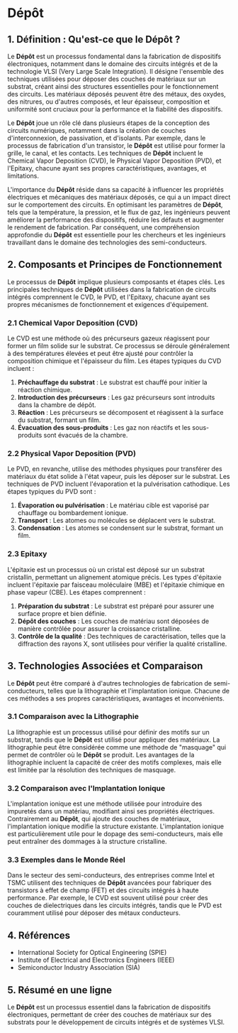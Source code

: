 # Dépôt

## 1. Définition : Qu'est-ce que le **Dépôt** ?
Le **Dépôt** est un processus fondamental dans la fabrication de dispositifs électroniques, notamment dans le domaine des circuits intégrés et de la technologie VLSI (Very Large Scale Integration). Il désigne l'ensemble des techniques utilisées pour déposer des couches de matériaux sur un substrat, créant ainsi des structures essentielles pour le fonctionnement des circuits. Les matériaux déposés peuvent être des métaux, des oxydes, des nitrures, ou d'autres composés, et leur épaisseur, composition et uniformité sont cruciaux pour la performance et la fiabilité des dispositifs.

Le **Dépôt** joue un rôle clé dans plusieurs étapes de la conception des circuits numériques, notamment dans la création de couches d'interconnexion, de passivation, et d'isolants. Par exemple, dans le processus de fabrication d'un transistor, le **Dépôt** est utilisé pour former la grille, le canal, et les contacts. Les techniques de **Dépôt** incluent le Chemical Vapor Deposition (CVD), le Physical Vapor Deposition (PVD), et l'Epitaxy, chacune ayant ses propres caractéristiques, avantages, et limitations.

L'importance du **Dépôt** réside dans sa capacité à influencer les propriétés électriques et mécaniques des matériaux déposés, ce qui a un impact direct sur le comportement des circuits. En optimisant les paramètres de **Dépôt**, tels que la température, la pression, et le flux de gaz, les ingénieurs peuvent améliorer la performance des dispositifs, réduire les défauts et augmenter le rendement de fabrication. Par conséquent, une compréhension approfondie du **Dépôt** est essentielle pour les chercheurs et les ingénieurs travaillant dans le domaine des technologies des semi-conducteurs.

## 2. Composants et Principes de Fonctionnement
Le processus de **Dépôt** implique plusieurs composants et étapes clés. Les principales techniques de **Dépôt** utilisées dans la fabrication de circuits intégrés comprennent le CVD, le PVD, et l'Epitaxy, chacune ayant ses propres mécanismes de fonctionnement et exigences d'équipement.

### 2.1 Chemical Vapor Deposition (CVD)
Le CVD est une méthode où des précurseurs gazeux réagissent pour former un film solide sur le substrat. Ce processus se déroule généralement à des températures élevées et peut être ajusté pour contrôler la composition chimique et l'épaisseur du film. Les étapes typiques du CVD incluent :

1. **Préchauffage du substrat** : Le substrat est chauffé pour initier la réaction chimique.
2. **Introduction des précurseurs** : Les gaz précurseurs sont introduits dans la chambre de dépôt.
3. **Réaction** : Les précurseurs se décomposent et réagissent à la surface du substrat, formant un film.
4. **Évacuation des sous-produits** : Les gaz non réactifs et les sous-produits sont évacués de la chambre.

### 2.2 Physical Vapor Deposition (PVD)
Le PVD, en revanche, utilise des méthodes physiques pour transférer des matériaux du état solide à l'état vapeur, puis les déposer sur le substrat. Les techniques de PVD incluent l'évaporation et la pulvérisation cathodique. Les étapes typiques du PVD sont :

1. **Évaporation ou pulvérisation** : Le matériau cible est vaporisé par chauffage ou bombardement ionique.
2. **Transport** : Les atomes ou molécules se déplacent vers le substrat.
3. **Condensation** : Les atomes se condensent sur le substrat, formant un film.

### 2.3 Epitaxy
L'épitaxie est un processus où un cristal est déposé sur un substrat cristallin, permettant un alignement atomique précis. Les types d'épitaxie incluent l'épitaxie par faisceau moléculaire (MBE) et l'épitaxie chimique en phase vapeur (CBE). Les étapes comprennent :

1. **Préparation du substrat** : Le substrat est préparé pour assurer une surface propre et bien définie.
2. **Dépôt des couches** : Les couches de matériau sont déposées de manière contrôlée pour assurer la croissance cristalline.
3. **Contrôle de la qualité** : Des techniques de caractérisation, telles que la diffraction des rayons X, sont utilisées pour vérifier la qualité cristalline.

## 3. Technologies Associées et Comparaison
Le **Dépôt** peut être comparé à d'autres technologies de fabrication de semi-conducteurs, telles que la lithographie et l'implantation ionique. Chacune de ces méthodes a ses propres caractéristiques, avantages et inconvénients.

### 3.1 Comparaison avec la Lithographie
La lithographie est un processus utilisé pour définir des motifs sur un substrat, tandis que le **Dépôt** est utilisé pour appliquer des matériaux. La lithographie peut être considérée comme une méthode de "masquage" qui permet de contrôler où le **Dépôt** se produit. Les avantages de la lithographie incluent la capacité de créer des motifs complexes, mais elle est limitée par la résolution des techniques de masquage.

### 3.2 Comparaison avec l'Implantation Ionique
L'implantation ionique est une méthode utilisée pour introduire des impuretés dans un matériau, modifiant ainsi ses propriétés électriques. Contrairement au **Dépôt**, qui ajoute des couches de matériaux, l'implantation ionique modifie la structure existante. L'implantation ionique est particulièrement utile pour le dopage des semi-conducteurs, mais elle peut entraîner des dommages à la structure cristalline.

### 3.3 Exemples dans le Monde Réel
Dans le secteur des semi-conducteurs, des entreprises comme Intel et TSMC utilisent des techniques de **Dépôt** avancées pour fabriquer des transistors à effet de champ (FET) et des circuits intégrés à haute performance. Par exemple, le CVD est souvent utilisé pour créer des couches de dielectriques dans les circuits intégrés, tandis que le PVD est couramment utilisé pour déposer des métaux conducteurs.

## 4. Références
- International Society for Optical Engineering (SPIE)
- Institute of Electrical and Electronics Engineers (IEEE)
- Semiconductor Industry Association (SIA)

## 5. Résumé en une ligne
Le **Dépôt** est un processus essentiel dans la fabrication de dispositifs électroniques, permettant de créer des couches de matériaux sur des substrats pour le développement de circuits intégrés et de systèmes VLSI.